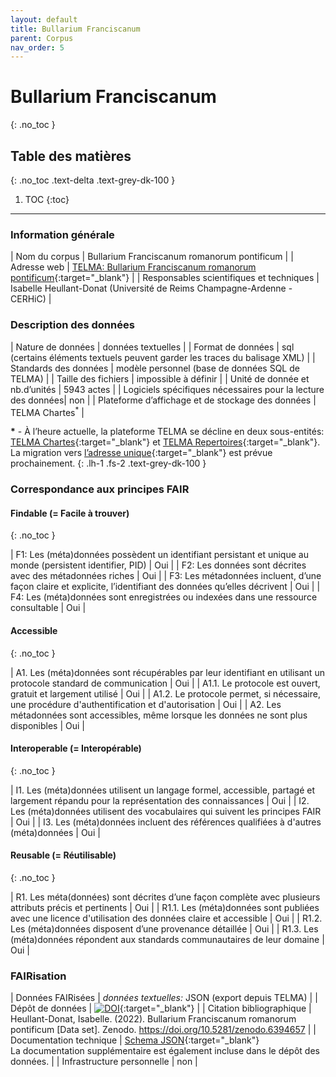 ```yaml
---
layout: default
title: Bullarium Franciscanum
parent: Corpus
nav_order: 5
---
```


# Bullarium Franciscanum
{: .no_toc }

## Table des matières
{: .no_toc .text-delta .text-grey-dk-100 }

1. TOC
{:toc}

---

### Information générale

| <span class="corpus-table-header-left">Nom du corpus</span>                           | Bullarium Franciscanum romanorum pontificum |
| <span class="corpus-table-header-left">Adresse web</span>                             | [TELMA: Bullarium Franciscanum romanorum pontificum](http://telma-chartes.irht.cnrs.fr/bullarium-franciscanum/page/presentation){:target="_blank"} |
| <span class="corpus-table-header-left">Responsables scientifiques et techniques</span> | Isabelle Heullant-Donat (Université de Reims Champagne-Ardenne - CERHiC) |

### Description des données

| <span class="corpus-table-header-left">Nature de données</span>                                            | données textuelles |
| <span class="corpus-table-header-left">Format de données</span>                                            | sql (certains éléments textuels peuvent garder les traces du balisage XML) |
| <span class="corpus-table-header-left">Standards des données</span>                                        | modèle personnel (base de données SQL de TELMA) |
| <span class="corpus-table-header-left">Taille des fichiers</span>                                          | impossible à définir |
| <span class="corpus-table-header-left">Unité de donnée et nb.d’unités</span>                               | 5943 actes |
| <span class="corpus-table-header-left">Logiciels spécifiques nécessaires pour la lecture des données</span>| non |
| <span class="corpus-table-header-left">Plateforme d’affichage et de stockage des données</span>            | TELMA Chartes<sup>*</sup> |

__\*__ - À l’heure actuelle, la plateforme TELMA se décline en deux sous-entités: [TELMA Chartes](http://telma-chartes.irht.cnrs.fr/){:target="_blank"} et [TELMA Repertoires](https://telma-repertoires.irht.cnrs.fr){:target="_blank"}. La migration vers [l’adresse unique](http://telma.irht.cnrs.fr){:target="_blank"} est prévue prochainement.
{: .lh-1 .fs-2 .text-grey-dk-100 }

### Correspondance aux principes FAIR

#### Findable (= Facile à trouver)
{: .no_toc }

| F1: Les (méta)données possèdent un identifiant persistant et unique au monde (persistent identifier, PID)	  | <span class="overview-table-yes">Oui</span> |
| F2: Les données sont décrites avec des métadonnées riches													  | <span class="overview-table-yes">Oui</span> |
| F3: Les métadonnées incluent, d’une façon claire et explicite, l’identifiant des données qu’elles décrivent | <span class="overview-table-yes">Oui</span> |
| F4: Les (méta)données sont enregistrées ou indexées dans une ressource consultable						  | <span class="overview-table-yes">Oui</span> |

#### Accessible
{: .no_toc }

| A1. Les (méta)données sont récupérables par leur identifiant en utilisant un protocole standard de communication | <span class="overview-table-yes">Oui</span> |
| A1.1. Le protocole est ouvert, gratuit et largement utilisé													   | <span class="overview-table-yes">Oui</span> |
| A1.2. Le protocole permet, si nécessaire, une procédure d'authentification et d'autorisation					   | <span class="overview-table-yes">Oui</span> |
| A2. Les métadonnées sont accessibles, même lorsque les données ne sont plus disponibles						   | <span class="overview-table-yes">Oui</span> |

#### Interoperable (= Interopérable)
{: .no_toc }

| I1. Les (méta)données utilisent un langage formel, accessible, partagé et largement répandu pour la représentation des connaissances | <span class="overview-table-yes">Oui</span> |
| I2. Les (méta)données utilisent des vocabulaires qui suivent les principes FAIR 													   | <span class="overview-table-yes">Oui</span> |
| I3. Les (méta)données incluent des références qualifiées à d'autres (méta)données 												   | <span class="overview-table-yes">Oui</span> |

#### Reusable (= Réutilisable)
{: .no_toc }

| R1. Les méta(données) sont décrites d’une façon complète avec plusieurs attributs précis et pertinents	| <span class="overview-table-yes">Oui</span> |
| R1.1. Les (méta)données sont publiées avec une licence d'utilisation des données claire et accessible 	| <span class="overview-table-yes">Oui</span> |
| R1.2. Les (méta)données disposent d’une provenance détaillée												| <span class="overview-table-yes">Oui</span> |
| R1.3. Les (méta)données répondent aux standards communautaires de leur domaine							| <span class="overview-table-yes">Oui</span> |

### FAIRisation

| <span class="corpus-table-header-left">Données FAIRisées</span>        	 | _données textuelles:_ JSON (export depuis TELMA) |
| <span class="corpus-table-header-left">Dépôt de données</span>          	 | [![DOI](https://zenodo.org/badge/DOI/10.5281/zenodo.6394656.svg)](https://doi.org/10.5281/zenodo.6394656){:target="_blank"} |
| <span class="corpus-table-header-left">Citation bibliographique</span>  	 | Heullant-Donat, Isabelle. (2022). Bullarium Franciscanum romanorum pontificum [Data set]. Zenodo. https://doi.org/10.5281/zenodo.6394657 |
| <span class="corpus-table-header-left">Documentation technique</span>   	 | [Schema JSON](https://github.com/cosme-2/corpus/tree/main/bullarium-franciscanum){:target="_blank"} <br/> La documentation supplémentaire est également incluse dans le dépôt des données. |
| <span class="corpus-table-header-left">Infrastructure personnelle</span>   | non |